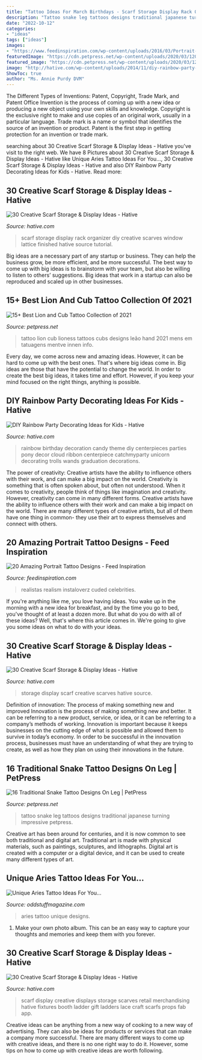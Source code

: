 ```yaml
---
title: "Tattoo Ideas For March Birthdays - Scarf Storage Display Rack Organizer Diy Creative Scarves Window Lattice Finished Hative Source Tutorial"
description: "Tattoo snake leg tattoos designs traditional japanese turning impressive petpress"
date: "2022-10-12"
categories:
- "ideas"
tags: ["ideas"]
images:
- "https://www.feedinspiration.com/wp-content/uploads/2016/03/Portrait-Tattoo-Ideas.jpg"
featuredImage: "https://cdn.petpress.net/wp-content/uploads/2020/03/12032446/Snake-Tattoo-on-leg-skull.jpg"
featured_image: "https://cdn.petpress.net/wp-content/uploads/2020/03/12032446/Snake-Tattoo-on-leg-skull.jpg"
image: "http://hative.com/wp-content/uploads/2014/11/diy-rainbow-party-decorating-ideas/4-candy-decoration.jpg"
ShowToc: true
author: "Ms. Annie Purdy DVM"
---
```



The Different Types of Inventions: Patent, Copyright, Trade Mark, and Patent Office
Invention is the process of coming up with a new idea or producing a new object using your own skills and knowledge. Copyright is the exclusive right to make and use copies of an original work, usually in a particular language. Trade mark is a name or symbol that identifies the source of an invention or product. Patent is the first step in getting protection for an invention or trade mark.

	

		
searching about 30 Creative Scarf Storage &amp; Display Ideas - Hative you've visit to the right web. We have 8 Pictures about 30 Creative Scarf Storage &amp; Display Ideas - Hative like Unique Aries Tattoo Ideas For You..., 30 Creative Scarf Storage &amp; Display Ideas - Hative and also DIY Rainbow Party Decorating Ideas for Kids - Hative. Read more:
		
    
## 30 Creative Scarf Storage &amp; Display Ideas - Hative

<img loading=lazy src="http://hative.com/wp-content/uploads/2015/03/scarf-storage-ideas/3-creative-scarf-storage-and-display-ideas.jpg" onerror="this.onerror=null;this.src='https://tse2.mm.bing.net/th?id=OIP.hT7q06pvTF_xYInWGKWLnQHaHa&amp;pid=15.1';" alt="30 Creative Scarf Storage &amp; Display Ideas - Hative">

_Source: hative.com_

>scarf storage display rack organizer diy creative scarves window lattice finished hative source tutorial. 

	

Big ideas are a necessary part of any startup or business. They can help the business grow, be more efficient, and be more successful. The best way to come up with big ideas is to brainstorm with your team, but also be willing to listen to others’ suggestions. Big ideas that work in a startup can also be reproduced and scaled up in other businesses.

    
## 15+ Best Lion And Cub Tattoo Collection Of 2021

<img loading=lazy src="https://cdn.petpress.net/wp-content/uploads/2020/04/12011102/lion-and-cub-tattoo-best-art.jpg" onerror="this.onerror=null;this.src='https://tse1.mm.bing.net/th?id=OIP.DtzCh9JfsR1IwsyI8rO3_gAAAA&amp;pid=15.1';" alt="15+ Best Lion and Cub Tattoo Collection of 2021">

_Source: petpress.net_

>tattoo lion cub lioness tattoos cubs designs leão hand 2021 mens em tatuagens mentve innen info. 

	

Every day, we come across new and amazing ideas. However, it can be hard to come up with the best ones. That's where big ideas come in. Big ideas are those that have the potential to change the world. In order to create the best big ideas, it takes time and effort. However, if you keep your mind focused on the right things, anything is possible.

    
## DIY Rainbow Party Decorating Ideas For Kids - Hative

<img loading=lazy src="http://hative.com/wp-content/uploads/2014/11/diy-rainbow-party-decorating-ideas/4-candy-decoration.jpg" onerror="this.onerror=null;this.src='https://tse4.mm.bing.net/th?id=OIP.GfTxgQhCKywEmuWykiSTCAHaLG&amp;pid=15.1';" alt="DIY Rainbow Party Decorating Ideas for Kids - Hative">

_Source: hative.com_

>rainbow birthday decoration candy theme diy centerpieces parties pony decor cloud ribbon centerpiece catchmyparty unicorn decorating trolls wands graduation decorations. 

	

The power of creativity: Creative artists have the ability to influence others with their work, and can make a big impact on the world.
Creativity is something that is often spoken about, but often not understood. When it comes to creativity, people think of things like imagination and creativity. However, creativity can come in many different forms. Creative artists have the ability to influence others with their work and can make a big impact on the world. There are many different types of creative artists, but all of them have one thing in common- they use their art to express themselves and connect with others.

    
## 20 Amazing Portrait Tattoo Designs - Feed Inspiration

<img loading=lazy src="https://www.feedinspiration.com/wp-content/uploads/2016/03/Portrait-Tattoo-Ideas.jpg" onerror="this.onerror=null;this.src='https://tse3.mm.bing.net/th?id=OIP.IR3uVNqo3e_PyfHjjY272wHaM1&amp;pid=15.1';" alt="20 Amazing Portrait Tattoo Designs - Feed Inspiration">

_Source: feedinspiration.com_

>realistas realism instaloverz cuded celebrities. 

	

If you're anything like me, you love having ideas. You wake up in the morning with a new idea for breakfast, and by the time you go to bed, you've thought of at least a dozen more. But what do you do with all of these ideas? Well, that's where this article comes in. We're going to give you some ideas on what to do with your ideas.

    
## 30 Creative Scarf Storage &amp; Display Ideas - Hative

<img loading=lazy src="https://hative.com/wp-content/uploads/2015/03/scarf-storage-ideas/7-creative-scarf-storage-and-display-ideas.jpg" onerror="this.onerror=null;this.src='https://tse1.mm.bing.net/th?id=OIP.l2aJPKQK8__Zzwv7XVX_gAHaLI&amp;pid=15.1';" alt="30 Creative Scarf Storage &amp; Display Ideas - Hative">

_Source: hative.com_

>storage display scarf creative scarves hative source. 

	

Definition of innovation: The process of making something new and improved
Innovation is the process of making something new and better. It can be referring to a new product, service, or idea, or it can be referring to a company’s methods of working. Innovation is important because it keeps businesses on the cutting edge of what is possible and allowed them to survive in today’s economy. In order to be successful in the innovation process, businesses must have an understanding of what they are trying to create, as well as how they plan on using their innovations in the future.

    
## 16 Traditional Snake Tattoo Designs On Leg | PetPress

<img loading=lazy src="https://cdn.petpress.net/wp-content/uploads/2020/03/12032446/Snake-Tattoo-on-leg-skull.jpg" onerror="this.onerror=null;this.src='https://tse2.mm.bing.net/th?id=OIP.qrgx2DdjBSjbdQ-EoY9-3QHaJ4&amp;pid=15.1';" alt="16 Traditional Snake Tattoo Designs On Leg | PetPress">

_Source: petpress.net_

>tattoo snake leg tattoos designs traditional japanese turning impressive petpress. 

	

Creative art has been around for centuries, and it is now common to see both traditional and digital art. Traditional art is made with physical materials, such as paintings, sculptures, and lithographs. Digital art is created with a computer or a digital device, and it can be used to create many different types of art.

    
## Unique Aries Tattoo Ideas For You...

<img loading=lazy src="https://oddstuffmagazine.com/wp-content/uploads/2013/10/Aries-ZodiacTattoo-Designs-3.jpg" onerror="this.onerror=null;this.src='https://tse1.mm.bing.net/th?id=OIP.QiE4Pqizvl7cZBUPWGibBwHaJ4&amp;pid=15.1';" alt="Unique Aries Tattoo Ideas For You...">

_Source: oddstuffmagazine.com_

>aries tattoo unique designs. 

	

1. Make your own photo album. This can be an easy way to capture your thoughts and memories and keep them with you forever.

    
## 30 Creative Scarf Storage &amp; Display Ideas - Hative

<img loading=lazy src="https://hative.com/wp-content/uploads/2015/03/scarf-storage-ideas/18-creative-scarf-storage-and-display-ideas.jpg" onerror="this.onerror=null;this.src='https://tse4.mm.bing.net/th?id=OIP.c5J0HupbKDhjwNlEKR3-MwHaMY&amp;pid=15.1';" alt="30 Creative Scarf Storage &amp; Display Ideas - Hative">

_Source: hative.com_

>scarf display creative displays storage scarves retail merchandising hative fixtures booth ladder gift ladders lace craft scarfs props fab app. 

	

Creative ideas can be anything from a new way of cooking to a new way of advertising. They can also be ideas for products or services that can make a company more successful. There are many different ways to come up with creative ideas, and there is no one right way to do it. However, some tips on how to come up with creative ideas are worth following.

